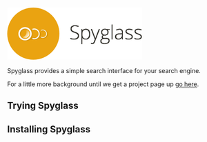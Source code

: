 
![Spyglass](branding/spyglass-sm.png)

Spyglass provides a simple search interface for your search engine.

For a little more background until we get a project page up [go here](http://www.opensourceconnections.com/2013/08/28/investing-in-client-side-search/).

## Trying Spyglass

## Installing Spyglass

